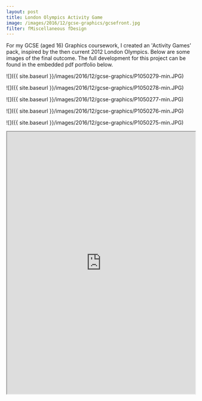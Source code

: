 ```yaml
---
layout: post
title: London Olympics Activity Game
image: /images/2016/12/gcse-graphics/gcsefront.jpg
filter: fMiscellaneous fDesign
---
```


For my GCSE (aged 16) Graphics coursework, I created an 'Activity Games' pack, inspired by the then current 2012 London Olympics. Below are some images of the final outcome. The full development for this project can be found in the embedded pdf portfolio below.

![]({{ site.baseurl }}/images/2016/12/gcse-graphics/P1050279-min.JPG)

![]({{ site.baseurl }}/images/2016/12/gcse-graphics/P1050278-min.JPG)

![]({{ site.baseurl }}/images/2016/12/gcse-graphics/P1050277-min.JPG)

![]({{ site.baseurl }}/images/2016/12/gcse-graphics/P1050276-min.JPG)

![]({{ site.baseurl }}/images/2016/12/gcse-graphics/P1050275-min.JPG)

<iframe src="https://docs.google.com/viewer?srcid=1fw5Lo6mByk_IM-uEtxi_btXANQ6UO6Kd&pid=explorer&efh=false&a=v&chrome=false&embedded=true" width="100%" height="700"></iframe>
